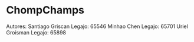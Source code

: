 # ChompChamps
Autores: 
Santiago Griscan Legajo: 65546 
Minhao Chen Legajo: 65701 
Uriel Groisman  Legajo: 65898

